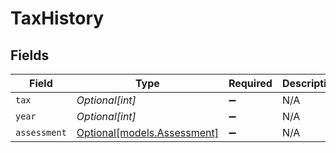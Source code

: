 # TaxHistory


## Fields

| Field                                                  | Type                                                   | Required                                               | Description                                            |
| ------------------------------------------------------ | ------------------------------------------------------ | ------------------------------------------------------ | ------------------------------------------------------ |
| `tax`                                                  | *Optional[int]*                                        | :heavy_minus_sign:                                     | N/A                                                    |
| `year`                                                 | *Optional[int]*                                        | :heavy_minus_sign:                                     | N/A                                                    |
| `assessment`                                           | [Optional[models.Assessment]](../models/assessment.md) | :heavy_minus_sign:                                     | N/A                                                    |